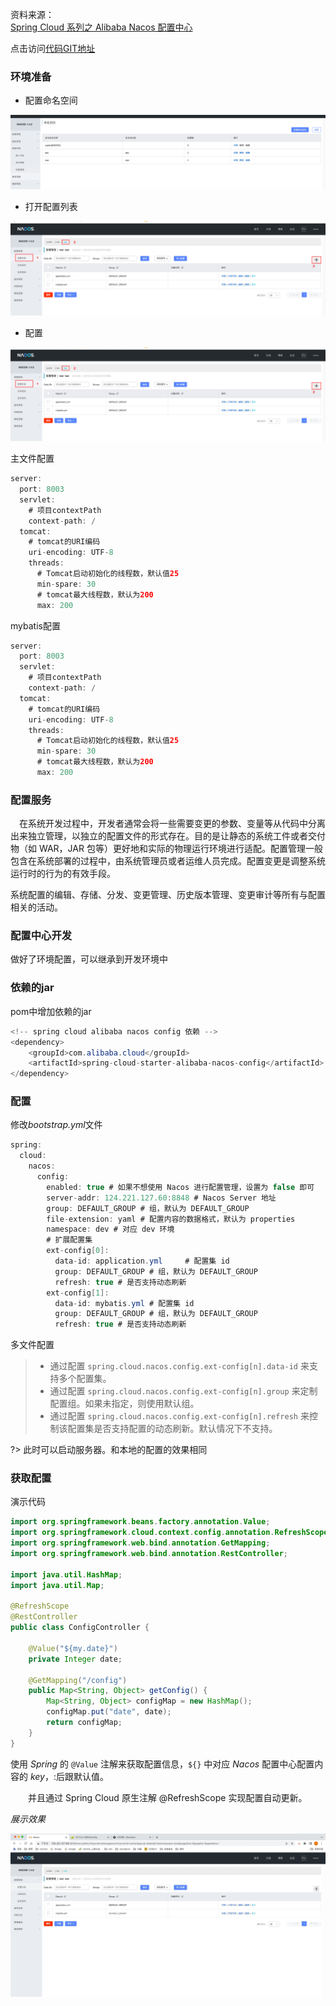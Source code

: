 资料来源：<br/>
[Spring Cloud 系列之 Alibaba Nacos 配置中心](https://mrhelloworld.com/nacos-config/)<br/>

点击访问[代码GIT地址](https://gitee.com/L10052108/springboot_project/tree/dubbo-nacos/)<br/>
### 环境准备

- 配置命名空间

![](large/e6c9d24ely1h1qfb7a51rj22qy0nc0ve.jpg ':size=75%')

- 打开配置列表

![](large/e6c9d24ely1h1qfcbdwg7j22rk0tutdp.jpg ':size=75%')

- 配置

![](large/e6c9d24ely1h1qfcbdwg7j22rk0tutdp.jpg ':size=75%')

主文件配置

```java
server:
  port: 8003
  servlet:
    # 项目contextPath
    context-path: /
  tomcat:
    # tomcat的URI编码
    uri-encoding: UTF-8
    threads:
      # Tomcat启动初始化的线程数，默认值25
      min-spare: 30
      # tomcat最大线程数，默认为200
      max: 200
```

mybatis配置

```java
server:
  port: 8003
  servlet:
    # 项目contextPath
    context-path: /
  tomcat:
    # tomcat的URI编码
    uri-encoding: UTF-8
    threads:
      # Tomcat启动初始化的线程数，默认值25
      min-spare: 30
      # tomcat最大线程数，默认为200
      max: 200
```

### 配置服务

　在系统开发过程中，开发者通常会将一些需要变更的参数、变量等从代码中分离出来独立管理，以独立的配置文件的形式存在。目的是让静态的系统工件或者交付物（如 WAR，JAR 包等）更好地和实际的物理运行环境进行适配。配置管理一般包含在系统部署的过程中，由系统管理员或者运维人员完成。配置变更是调整系统运行时的行为的有效手段。

系统配置的编辑、存储、分发、变更管理、历史版本管理、变更审计等所有与配置相关的活动。

### 配置中心开发

做好了环境配置，可以继承到开发环境中

### 依赖的jar

pom中增加依赖的jar

```java
<!-- spring cloud alibaba nacos config 依赖 -->
<dependency>
    <groupId>com.alibaba.cloud</groupId>
    <artifactId>spring-cloud-starter-alibaba-nacos-config</artifactId>
</dependency>
```

### 配置

修改*bootstrap.yml*文件

```java
spring:
  cloud:
    nacos:
      config:
        enabled: true # 如果不想使用 Nacos 进行配置管理，设置为 false 即可
        server-addr: 124.221.127.60:8848 # Nacos Server 地址
        group: DEFAULT_GROUP # 组，默认为 DEFAULT_GROUP
        file-extension: yaml # 配置内容的数据格式，默认为 properties
        namespace: dev # 对应 dev 环境
        # 扩展配置集
        ext-config[0]:
          data-id: application.yml     # 配置集 id
          group: DEFAULT_GROUP # 组，默认为 DEFAULT_GROUP
          refresh: true # 是否支持动态刷新
        ext-config[1]:
          data-id: mybatis.yml # 配置集 id
          group: DEFAULT_GROUP # 组，默认为 DEFAULT_GROUP
          refresh: true # 是否支持动态刷新
```





多文件配置

> - 通过配置 `spring.cloud.nacos.config.ext-config[n].data-id` 来支持多个配置集。
> - 通过配置 `spring.cloud.nacos.config.ext-config[n].group` 来定制配置组。如果未指定，则使用默认组。
> - 通过配置 `spring.cloud.nacos.config.ext-config[n].refresh` 来控制该配置集是否支持配置的动态刷新。默认情况下不支持。

?> 此时可以启动服务器。和本地的配置的效果相同



### 获取配置

演示代码

```java
import org.springframework.beans.factory.annotation.Value;
import org.springframework.cloud.context.config.annotation.RefreshScope;
import org.springframework.web.bind.annotation.GetMapping;
import org.springframework.web.bind.annotation.RestController;

import java.util.HashMap;
import java.util.Map;

@RefreshScope
@RestController
public class ConfigController {

    @Value("${my.date}")
    private Integer date;

    @GetMapping("/config")
    public Map<String, Object> getConfig() {
        Map<String, Object> configMap = new HashMap();
        configMap.put("date", date);
        return configMap;
    }
}
```

使用 *Spring* 的 `@Value` 注解来获取配置信息，`${}` 中对应 *Nacos* 配置中心配置内容的 *key*，:后跟默认值。

　　并且通过 Spring Cloud 原生注解 @RefreshScope 实现配置自动更新。

*展示效果*

![](large/Apr-29-2022_13-26-42.gif ':size=50%')



